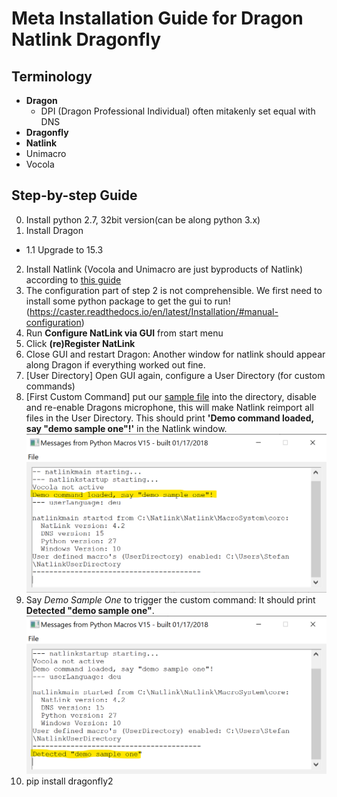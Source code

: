 # Meta Installation Guide for Dragon Natlink Dragonfly

## Terminology

- **Dragon**
  - DPI (Dragon Professional Individual) often mitakenly set equal with DNS
- **Dragonfly**
- **Natlink**
- Unimacro
- Vocola

## Step-by-step Guide

0. Install python 2.7, 32bit version(can be along python 3.x)
1. Install Dragon
  - 1.1 Upgrade to 15.3
2. Install Natlink (Vocola and Unimacro are just byproducts of Natlink) according to [this guide](https://qh.antenna.nl/unimacro/installation/installation.html)
3. The configuration part of step 2 is not comprehensible. We first need to install some python package to get the gui to run! (https://caster.readthedocs.io/en/latest/Installation/#manual-configuration)
4. Run **Configure NatLink via GUI** from start menu
5. Click **(re)Register NatLink**
6. Close GUI and restart Dragon: Another window for natlink should appear along Dragon if everything worked out fine.
7. [User Directory] Open GUI again, configure a User Directory (for custom commands)
8. [First Custom Command] put our [sample file](./_natlink_sample.py) into the directory, disable and re-enable Dragons microphone, this will make Natlink reimport all files in the User Directory. This should print **'Demo command loaded, say "demo sample one"!'** in the Natlink window.
![](./image.png)
9. Say *Demo Sample One* to trigger the custom command: It should print **Detected "demo sample one"**.
![](./1st_custom_command.png)
10. pip install dragonfly2

